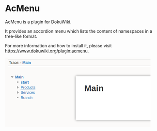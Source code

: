 # AcMenu #

AcMenu is a plugin for DokuWiki. 

It provides an accordion menu which lists the content of namespaces in a tree-like format.

For more information and how to install it, please visit https://www.dokuwiki.org/plugin:acmenu.

<img src="images/acmenu.gif">
